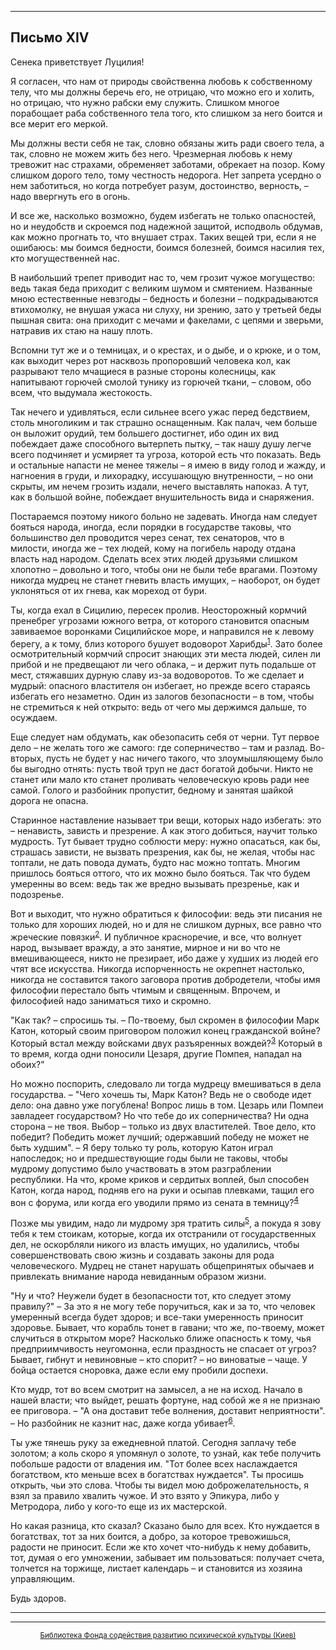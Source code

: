 

* * *

## Письмо XIV

Сенека приветствует Луцилия!

Я согласен, что нам от природы свойственна любовь к собственному телу, что мы должны беречь его, не отрицаю, что можно его и холить, но отрицаю, что нужно рабски ему служить. Слишком многое порабощает раба собственного тела того, кто слишком за него боится и все мерит его меркой.

Мы должны вести себя не так, словно обязаны жить ради своего тела, а так, словно не можем жить без него. Чрезмерная любовь к нему тревожит нас страхами, обременяет заботами, обрекает на позор. Кому слишком дорого тело, тому честность недорога. Нет запрета усердно о нем заботиться, но когда потребует разум, достоинство, верность, – надо ввергнуть его в огонь.

И все же, насколько возможно, будем избегать не только опасностей, но и неудобств и скроемся под надежной защитой, исподволь обдумав, как можно прогнать то, что внушает страх. Таких вещей три, если я не ошибаюсь: мы боимся бедности, боимся болезней, боимся насилия тех, кто могущественней нас.

В наибольший трепет приводит нас то, чем грозит чужое могущество: ведь такая беда приходит с великим шумом и смятением. Названные мною естественные невзгоды – бедность и болезни – подкрадываются втихомолку, не внушая ужаса ни слуху, ни зрению, зато у третьей беды пышная свита: она приходит с мечами и факелами, с цепями и зверьми, натравив их стаю на нашу плоть.

Вспомни тут же и о темницах, и о крестах, и о дыбе, и о крюке, и о том, как выходит через рот насквозь пропоровший человека кол, как разрывают тело мчащиеся в разные стороны колесницы, как напитывают горючей смолой тунику из горючей ткани, – словом, обо всем, что выдумала жестокость.

Так нечего и удивляться, если сильнее всего ужас перед бедствием, столь многоликим и так страшно оснащенным. Как палач, чем больше он выложит орудий, тем большего достигнет, ибо один их вид побеждает даже способного вытерпеть пытку, – так нашу душу легче всего подчиняет и усмиряет та угроза, которой есть что показать. Ведь и остальные напасти не менее тяжелы – я имею в виду голод и жажду, и нагноения в груди, и лихорадку, иссушающую внутренности, – но они скрыты, им нечем грозить издали, нечего выставлять напоказ. А тут, как в большой войне, побеждает внушительность вида и снаряжения.

Постараемся поэтому никого больно не задевать. Иногда нам следует бояться народа, иногда, если порядки в государстве таковы, что большинство дел проводится через сенат, тех сенаторов, что в милости, иногда же – тех людей, кому на погибель народу отдана власть над народом. Сделать всех этих людей друзьями слишком хлопотно – довольно и того, чтобы они не были тебе врагами. Поэтому никогда мудрец не станет гневить власть имущих, – наоборот, он будет уклоняться от их гнева, как мореход от бури.

Ты, когда ехал в Сицилию, пересек пролив. Неосторожный кормчий пренебрег угрозами южного ветра, от которого становится опасным завиваемое воронками Сицилийское море, и направился не к левому берегу, а к тому, близ которого бушует водоворот Харибды<sup>[1](refer.htm#pXIV-1)</sup>. Зато более осмотрительный кормчий спросит знающих эти места людей, силен ли прибой и не предвещают ли чего облака, – и держит путь подальше от мест, стяжавших дурную славу из-за водоворотов. То же сделает и мудрый: опасного властителя он избегает, но прежде всего стараясь избегать его незаметно. Один из залогов безопасности – в том, чтобы не стремиться к ней открыто: ведь от чего мы держимся дальше, то осуждаем.

Еще следует нам обдумать, как обезопасить себя от черни. Тут первое дело – не желать того же самого: где соперничество – там и разлад. Во-вторых, пусть не будет у нас ничего такого, что злоумышляющему было бы выгодно отнять: пусть твой труп не даст богатой добычи. Никто не станет или мало кто станет проливать человеческую кровь ради нее самой. Голого и разбойник пропустит, бедному и занятая шайкой дорога не опасна.

Старинное наставление называет три вещи, которых надо избегать: это – ненависть, зависть и презрение. А как этого добиться, научит только мудрость. Тут бывает трудно соблюсти меру: нужно опасаться, как бы, страшась зависти, не вызвать презрения, как бы, не желая, чтобы нас топтали, не дать повода думать, будто нас можно топтать. Многим пришлось бояться оттого, что их можно было бояться. Так что будем умеренны во всем: ведь так же вредно вызывать презренье, как и подозренье.

Вот и выходит, что нужно обратиться к философии: ведь эти писания не только для хороших людей, но и для не слишком дурных, все равно что жреческие повязки<sup>[2](refer.htm#pXIV-2)</sup>. И публичное красноречие, и все, что волнует народ, вызывает вражду, а это занятие, мирное и ни во что не вмешивающееся, никто не презирает, ибо даже у худших из людей его чтят все искусства. Никогда испорченность не окрепнет настолько, никогда не составится такого заговора против добродетели, чтобы имя философии перестало быть чтимым и священным. Впрочем, и философией надо заниматься тихо и скромно.

"Как так? – спросишь ты. – По-твоему, был скромен в философии Марк Катон, который своим приговором положил конец гражданской войне? Который встал между войсками двух разъяренных вождей?<sup>[3](refer.htm#pXIV-3)</sup> Который в то время, когда одни поносили Цезаря, другие Помпея, нападал на обоих?"

Но можно поспорить, следовало ли тогда мудрецу вмешиваться в дела государства. – "Чего хочешь ты, Марк Катон? Ведь не о свободе идет дело: она давно уже погублена! Вопрос лишь в том. Цезарь или Помпеи завладеет государством? Но что тебе до их соперничества? Ни одна сторона – не твоя. Выбор – только из двух властителей. Твое дело, кто победит? Победить может лучший; одержавший победу не может не быть худшим". – Я беру только ту роль, которую Катон играл напоследок; но и предшествующие годы были не таковы, чтобы мудрому допустимо было участвовать в этом разграблении республики. На что, кроме криков и сердитых воплей, был способен Катон, когда народ, подняв его на руки и осыпав плевками, тащил его вон с форума, или когда его уводили прямо из сената в темницу?<sup>[4](refer.htm#pXIV-4)</sup>

Позже мы увидим, надо ли мудрому зря тратить силы<sup>[5](refer.htm#pXIV-5)</sup>, а покуда я зову тебя к тем стоикам, которые, когда их отстранили от государственных дел, не оскорбляли никого из власть имущих, но удалились, чтобы совершенствовать свою жизнь и создавать законы для рода человеческого. Мудрец не станет нарушать общепринятых обычаев и привлекать внимание народа невиданным образом жизни.

"Ну и что? Неужели будет в безопасности тот, кто следует этому правилу?" – За это я не могу тебе поручиться, как и за то, что человек умеренный всегда будет здоров; и все-таки умеренность приносит здоровье. Бывает, что корабль тонет в гавани; что же, по-твоему, может случиться в открытом море? Насколько ближе опасность к тому, чья предприимчивость неугомонна, если праздность не спасает от угроз? Бывает, гибнут и невиновные – кто спорит? – но виноватые – чаще. У бойца остается сноровка, даже если ему пробили доспехи.

Кто мудр, тот во всем смотрит на замысел, а не на исход. Начало в нашей власти; что выйдет, решать фортуне, над собой же я не признаю ее приговора. – "А она доставит тебе волнения, доставит неприятности". – Но разбойник не казнит нас, даже когда убивает<sup>[6](refer.htm#pXIV-6)</sup>.

Ты уже тянешь руку за ежедневной платой. Сегодня заплачу тебе золотом; а коль скоро я упомянул о золоте, то узнай, как тебе получить побольше радости от владения им. "Тот более всех наслаждается богатством, кто меньше всех в богатствах нуждается". Ты просишь открыть, чьи это слова. Чтобы ты видел мою доброжелательность, я взял за правило хвалить чужое. И это взято у Эпикура, либо у Метродора, либо у кого-то еще из их мастерской.

Но какая разница, кто сказал? Сказано было для всех. Кто нуждается в богатствах, тот за них боится, а добро, за которое тревожишься, радости не приносит. Если же кто хочет что-нибудь к нему добавить, тот, думая о его умножении, забывает им пользоваться: получает счета, толчется на торжище, листает календарь – и становится из хозяина управляющим.

Будь здоров.

<div align="center">

* * *



* * *

[<small>Библиотека Фонда содействия развитию психической культуры (Киев)</small>](mailto:webmaster@psylib.kiev.ua)</div>